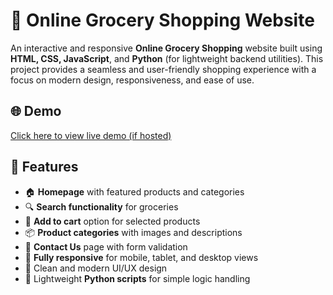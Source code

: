 # 🛒 Online Grocery Shopping Website

An interactive and responsive **Online Grocery Shopping** website built using **HTML, CSS, JavaScript**, and **Python** (for lightweight backend utilities). This project provides a seamless and user-friendly shopping experience with a focus on modern design, responsiveness, and ease of use.

## 🌐 Demo

[Click here to view live demo (if hosted)](https://your-live-site-link.com)

## 📌 Features

- 🏠 **Homepage** with featured products and categories
- 🔍 **Search functionality** for groceries
- 🧺 **Add to cart** option for selected products
- 📦 **Product categories** with images and descriptions
- 💬 **Contact Us** page with form validation
- 📱 **Fully responsive** for mobile, tablet, and desktop views
- 🎨 Clean and modern UI/UX design
- 🧪 Lightweight **Python scripts** for simple logic handling
